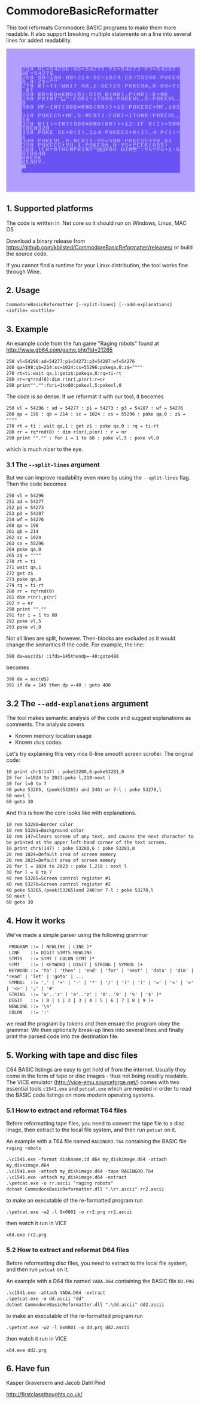 # CommodoreBasicReformatter

This tool reformats Commodore BASIC programs to make them more readable. It also support breaking multiple statements on a line into several lines for added readability.

![c64 basic](c64.png)


## 1. Supported platforms

The code is written in .Net core so it should run on Windows, Linux, MAC OS

Download a binary release from https://github.com/kbilsted/CommodoreBasicReformatter/releases/ or build the source code.

If you cannot find a runtime for your Linux distribution, the tool works fine through Wine.


## 2. Usage

    CommodoreBasicReformatter [--split-lines] [--add-explanations] <infile> <outfile>


## 3. Example

An example code from the fun game "Raging robots" found at http://www.gb64.com/game.php?id=21265

	250 vl=54296:ad=54277:p1=54273:p3=54287:wf=54276
	260 qa=198:qb=214:sc=1024:cs=55296:pokeqa,0:z$=""""
	270 rt=ti:wait qa,1:getz$:pokeqa,0:rq=ti-rt
	280 rr=rq*rnd(0):dim r(nr),p(nr):r=nr
	290 print""."":fori=1to80:pokevl,5:pokevl,0

The code is so dense. If we reformat it with our tool, it becomes

	250 vl = 54296 : ad = 54277 : p1 = 54273 : p3 = 54287 : wf = 54276
	260 qa = 198 : qb = 214 : sc = 1024 : cs = 55296 : poke qa,0 : z$ = """"
	270 rt = ti : wait qa,1 : get z$ : poke qa,0 : rq = ti-rt
	280 rr = rq*rnd(0) : dim r(nr),p(nr) : r = nr
	290 print ""."" : for i = 1 to 80 : poke vl,5 : poke vl,0

which is much nicer to the eye.


### 3.1 The `--split-lines` argument 
 But we can improve readability even more by using the `--split-lines` flag. Then the code becomes

	250 vl = 54296
	251 ad = 54277
	252 p1 = 54273
	253 p3 = 54287
	254 wf = 54276
	260 qa = 198
	261 qb = 214
	262 sc = 1024
	263 cs = 55296
	264 poke qa,0
	265 z$ = """"
	270 rt = ti
	271 wait qa,1
	272 get z$
	273 poke qa,0
	274 rq = ti-rt
	280 rr = rq*rnd(0)
	281 dim r(nr),p(nr)
	282 r = nr
	290 print "".""
	291 for i = 1 to 80
	292 poke vl,5
	293 poke vl,0

Not all lines are split, however. Then-blocks are excluded as it would change the semantics if the code. For example, the line:

    390 da=asc(d$) :ifda=145thendp=-40:goto480

becomes

    390 da = asc(d$)
    391 if da = 145 then dp =-40 : goto 480


## 3.2 The `--add-explanations` argument

The tool makes semantic analysis of the code and suggest explanations as comments. The analysis covers

  * Known memory location usage
  * Known `chr$` codes.

Let's try explaining this very nice 6-line smooth screen scroller. The original code:

	10 print chr$(147) : poke53280,6:poke53281,0
	20 for l=1024 to 2023:poke l,219:next l
	30 for l=0 to 7
	40 poke 53265, (peek(53265) and 240) or 7-l : poke 53270,l
	50 next l
	60 goto 30

And this is how the core looks like with explanations. 

	10 rem 53280=Border color
	10 rem 53281=Background color
	10 rem 147=Clears screen of any text, and causes the next character to be printed at the upper left-hand corner of the text screen.
	10 print chr$(147) : poke 53280,6 : poke 53281,0
	20 rem 1024=Default area of screen memory
	20 rem 2023=Default area of screen memory
	20 for l = 1024 to 2023 : poke l,219 : next l
	30 for l = 0 to 7
	40 rem 53265=Screen control register #1
	40 rem 53270=Screen control register #2
	40 poke 53265,(peek(53265)and 240)or 7-l : poke 53270,l
	50 next l
	60 goto 30



## 4. How it works

We've made a simple parser using the following grammar
    
     PROGRAM ::= ( NEWLINE | LINE )*
     LINE    ::= DIGIT STMTS NEWLINE
     STMTS   ::= STMT ( COLON STMT )* 
     STMT    ::= ( KEYWORD | DIGIT | STRING | SYMBOL )+
     KEYWORD ::= 'to' | 'then' | 'end' | 'for' | 'next' | 'data' | 'dim' | 'read' | 'let' | 'goto' | ...
     SYMBOL  ::= ',' | '+' | '-' | '*' | '/' | '(' | ')' | '=' | '<' | '>' | '<>' | ';' | '#'
     STRING  ::= 'a'..'z' ( 'a'..'z' | '0'..'9' | '%' | '$' )*
     DIGIT   ::= ( 0 | 1 | 2 | 3 | 4 | 5 | 6 | 7 | 8 | 9 )+
     NEWLINE ::= '\n'
     COLON   ::= ':'

we read the program by tokens and then ensure the program obey the grammar. 
We then optionally break-up lines into several lines and finally print the parsed code into the destination file.



## 5. Working with tape and disc files

C64 BASIC listings are easy to get hold of from the internet. Usually they come in the form of tape or disc images - thus not being readily readable. 
The VICE emulator (http://vice-emu.sourceforge.net/) comes with two essential tools `c1541.exe` and `petcat.exe` which are needed in order to read the BASIC code listings on
more modern operating systems.


### 5.1 How to extract and reformat T64 files 

Before reformatting tape files, you need to convert the tape file to a disc image, then extract to the local file system, and then run `petcat` on it.

An example with a T64 file named `RAGINGRO.T64` containing the BASIC file `raging robots`

    .\c1541.exe -format diskname,id d64 my_diskimage.d64 -attach my_diskimage.d64
    .\c1541.exe -attach my_diskimage.d64 -tape RAGINGRO.T64
    .\c1541.exe -attach my_diskimage.d64 -extract
    .\petcat.exe -o rr.ascii "raging robots"
    dotnet CommodoreBasicReformatter.dll ".\rr.ascii" rr2.ascii

to make an executable of the re-formatted program run

    .\petcat.exe -w2 -l 0x0801 -o rr2.prg rr2.ascii

then watch it run in VICE 

	x64.exe rr2.prg


### 5.2 How to extract and reformat D64 files 

Before reformatting disc files, you need to extract to the local file system, and then run `petcat` on it.

An example with a D64 file named `YADA.D64` containing the BASIC file `DD.PRG`

    .\c1541.exe -attach YADA.D64 -extract
    .\petcat.exe -o dd.ascii "dd"
    dotnet CommodoreBasicReformatter.dll ".\dd.ascii" dd2.ascii

to make an executable of the re-formatted program run

    .\petcat.exe -w2 -l 0x0801 -o dd.prg dd2.ascii

then watch it run in VICE 

	x64.exe dd2.prg


## 6. Have fun

Kasper Graversern and Jacob Dahl Pind

http://firstclassthoughts.co.uk/